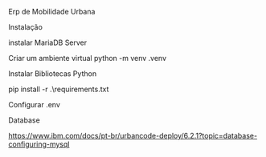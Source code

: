 
Erp de Mobilidade Urbana

Instalação

instalar MariaDB Server

Criar um ambiente virtual python -m venv .venv

Instalar Bibliotecas Python

pip install -r .\requirements.txt

Configurar .env

Database


https://www.ibm.com/docs/pt-br/urbancode-deploy/6.2.1?topic=database-configuring-mysql





